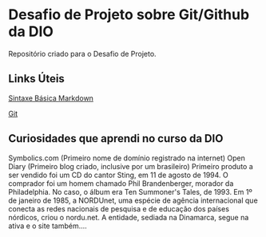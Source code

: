 # Desafio de Projeto sobre Git/Github da DIO 
Repositório criado para o Desafio de Projeto.

## Links Úteis
[Sintaxe Básica Markdown](https://www.markdownguide.org/basic-syntax/)

[Git](https://git-scm.com/downloads)


## Curiosidades que aprendi no curso da DIO
Symbolics.com (Primeiro nome de domínio registrado na internet)
Open Diary (Primeiro blog criado, inclusive por um brasileiro)
Primeiro produto a ser vendido foi um CD do cantor Sting, em 11 de agosto de 1994. O comprador foi um homem chamado Phil Brandenberger, morador da Philadelphia. No caso, o álbum era Ten Summoner's Tales, de 1993.
Em 1º de janeiro de 1985, a NORDUnet, uma espécie de agência internacional que conecta as redes nacionais de pesquisa e de educação dos países nórdicos, criou o nordu.net. A entidade, sediada na Dinamarca, segue na ativa e o site também.... 
